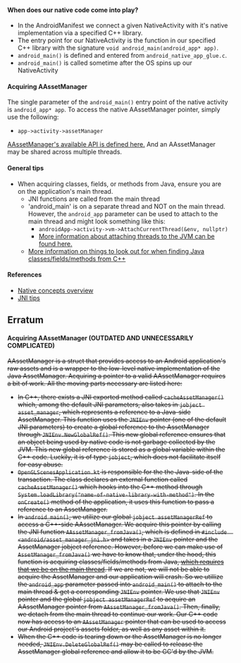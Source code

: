 #### When does our native code come into play?
- In the AndroidManifest we connect a given NativeActivity with it's native implementation via a specified C++ library.
- The entry point for our NativeActivity is the function in our specified C++ library with the signature `void android_main(android_app* app)`. 
- `android_main()` is defined and entered from `android_native_app_glue.c`.
- `android_main()` is called sometime after the OS spins up our NativeActivity

#### Acquiring AAssetManager
The single parameter of the `android_main()` entry point of the native activity is `android_app* app`. To access
the native AAssetManager pointer, simply use the following:
- `app->activity->assetManager`

[AAssetManager's available API is defined here.](https://developer.android.com/ndk/reference/group/asset) And
an AAssetManager may be shared across multiple threads.

#### General tips
- When acquiring classes, fields, or methods from Java, ensure you are on the application's main thread.
    - JNI functions are called from the main thread
    - 'android_main' is on a separate thread and NOT on the main thread. However, the `android_app` parameter can be used to attach to the main thread and might look something like this:
		- `androidApp->activity->vm->AttachCurrentThread(&env, nullptr)`
		- [More information about attaching threads to the JVM can be found here.](https://docs.oracle.com/javase/7/docs/technotes/guides/jni/spec/invocation.html)
    - [More information on things to look out for when finding Java classes/fields/methods from C++](https://developer.android.com/training/articles/perf-jni.html#faq:-why-didnt-findclass-find-my-class)

#### References
- [Native concepts overview](https://developer.android.com/ndk/guides/concepts)
- [JNI tips](https://developer.android.com/training/articles/perf-jni)

## Erratum

#### Acquiring AAssetManager (OUTDATED AND UNNECESSARILY COMPLICATED)
~~AAssetManager is a struct that provides access to an Android application's raw assets and is a wrapper to the
low-level native implementation of the Java AssetManager. Acquiring a pointer to a valid AAssetManager
requires a bit of work. All the moving parts necessary are listed here:~~
- ~~In C++, there exists a JNI exported method called `cacheAssetManager()` which, among the default JNI parameters,
  also takes in `jobject asset_manager`, which represents a reference to a Java-side AssetManager. This function uses the `JNIEnv` pointer (one of the default JNI
  parameters) to create a global reference to the AssetManager through `JNIEnv.NewGlobalRef()`. This new global
  reference ensures that an object being used by native code is not garbage collected by the JVM. This new global
  reference is stored as a global variable within the C++ code. Luckily, it is of type `jobject`, which does
  not facilitate itself for easy abuse.~~
- ~~`OpenGLScenesApplication.kt` is responsible for the the Java-side of the transaction. The class declares an external function called
  `cacheAssetManager()` which hooks into the C++ method through `System.loadLibrary("name-of-native-library-with-method")`.
  In the `onCreate()` method of the application, it uses this function to pass a reference to an AssetManager.~~
- ~~In `android_main()`, we utilize our global `jobject assetManagerRef` to access a
  C++-side AAssetManager. We acquire this pointer by calling the JNI function `AAssetManager_fromJava()`, which
  is defined in `#include  <android/asset_manager_jni.h>` and takes in a `JNIEnv` pointer and the AssetManager
  jobject reference. However, before we can make use of `AssetManager_fromJava()` we have to know that, under the hood,
  this function is acquiring classes/fields/methods from Java, [which requires that we be on the main thread](#general-tips).
  If we are not, we will not be able to acquire the AssetManager and our application will crash. So we utillize the
  `android_app` parameter passed into `android_main()` to attach to the main thread & get a corresponding `JNIEnv` pointer.
  We use that `JNIEnv` pointer and the global `jobject assetManagerRef` to acquire an AAssetManager pointer from
  `AAssetManager_fromJava()`. Then, finally, we detach from the main thread to continue our work. Our C++ code now has
  access to an `AAssetManager` pointer that can be used to access our Android project's assets folder, as well as any asset
  within it.~~
- ~~When the C++ code is tearing down or the AssetManager is no longer needed, `JNIEnv.DeleteGlobalRef()` may be called
  to release the AssetManager global reference and allow it to be GC'd by the JVM.~~